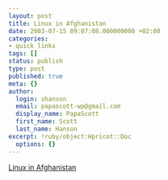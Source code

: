 ```yaml
---
layout: post
title: Linux in Afghanistan
date: 2003-07-15 09:07:08.000000000 +02:00
categories:
- quick links
tags: []
status: publish
type: post
published: true
meta: {}
author:
  login: shanson
  email: papascott-wp@gmail.com
  display_name: PapaScott
  first_name: Scott
  last_name: Hanson
excerpt: !ruby/object:Hpricot::Doc
  options: {}
---
```

<p><a title="ivil servants trained and certificated in LINUX operating system" href="http://www.undp.org.af/archive/2003/7-july03-linux-training.htm">Linux in Afghanistan</a></p>
